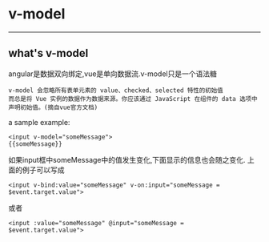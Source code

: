 # v-model
--------------
what's v-model
--------------
angular是数据双向绑定,vue是单向数据流.v-model只是一个语法糖  
```
v-model 会忽略所有表单元素的 value、checked、selected 特性的初始值
而总是将 Vue 实例的数据作为数据来源。你应该通过 JavaScript 在组件的 data 选项中声明初始值。(摘自vue官方文档)
```
a sample example:
```
<input v-model="someMessage">
{{someMessage}}
```
如果input框中someMessage中的值发生变化,下面显示的信息也会随之变化.
上面的例子可以写成
```
<input v-bind:value="someMessage" v-on:input="someMessage = $event.target.value">
```
或者  
```
<input :value="someMessage" @input="someMessage = $event.target.value">
```
